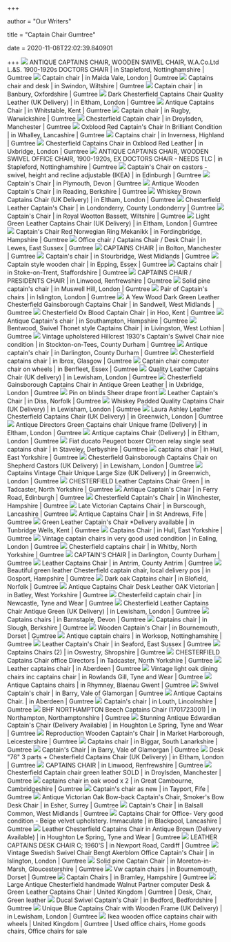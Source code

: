 +++
        
author = "Our Writers"
        
title = "Captain Chair Gumtree"
        
date = 2020-11-08T22:02:39.840901
        
+++
[ ![](https://i.ebayimg.com/00/s/NzY4WDEwMjQ=/z/JDUAAOSwK2Je5SIy/$_86.JPG)](https://i.ebayimg.com/00/s/NzY4WDEwMjQ=/z/JDUAAOSwK2Je5SIy/$_86.JPG) ANTIQUE CAPTAINS CHAIR, WOODEN SWIVEL CHAIR, W.A.Co.Ltd L.&S. 1900-1920s  DOCTORS CHAIR | in Stapleford, Nottinghamshire | Gumtree
[ ![](https://i.ebayimg.com/00/s/MTAyNFg3Njg=/z/fBAAAOSwKGRfe4ec/$_86.JPG)](https://i.ebayimg.com/00/s/MTAyNFg3Njg=/z/fBAAAOSwKGRfe4ec/$_86.JPG) Captain chair | in Maida Vale, London | Gumtree
[ ![](https://i.ebayimg.com/00/s/MTAyNFg3Njg=/z/If8AAOSwhe9eB0~g/$_86.JPG)](https://i.ebayimg.com/00/s/MTAyNFg3Njg=/z/If8AAOSwhe9eB0~g/$_86.JPG) Captains chair and desk | in Swindon, Wiltshire | Gumtree
[ ![](https://i.ebayimg.com/00/s/ODAwWDQ1MA==/z/iPsAAOSwkW5d1afr/$_58.PNG)](https://i.ebayimg.com/00/s/ODAwWDQ1MA==/z/iPsAAOSwkW5d1afr/$_58.PNG) Captain chair | in Banbury, Oxfordshire | Gumtree
[ ![](https://i.ebayimg.com/00/s/NzY4WDEwMjQ=/z/O5UAAOSwZRFeehKy/$_86.JPG)](https://i.ebayimg.com/00/s/NzY4WDEwMjQ=/z/O5UAAOSwZRFeehKy/$_86.JPG) Dark Chesterfield Captains Chair Quality Leather (UK Delivery) | in Eltham,  London | Gumtree
[ ![](https://i.ebayimg.com/00/s/NzY4WDEwMjQ=/z/xTsAAOSwERtfQVL8/$_86.JPG)](https://i.ebayimg.com/00/s/NzY4WDEwMjQ=/z/xTsAAOSwERtfQVL8/$_86.JPG) Antique Captains Chair | in Whitstable, Kent | Gumtree
[ ![](https://i.ebayimg.com/00/s/MTAyNFg3Njg=/z/JKsAAOSwSiFfQQEI/$_86.JPG)](https://i.ebayimg.com/00/s/MTAyNFg3Njg=/z/JKsAAOSwSiFfQQEI/$_86.JPG) Captain chair | in Rugby, Warwickshire | Gumtree
[ ![](https://i.ebayimg.com/00/s/ODAwWDYwMA==/z/vrQAAOSwGLpffNwF/$_86.PNG)](https://i.ebayimg.com/00/s/ODAwWDYwMA==/z/vrQAAOSwGLpffNwF/$_86.PNG) Chesterfield Captain chair | in Droylsden, Manchester | Gumtree
[ ![](https://i.ebayimg.com/00/s/MTAyNFg3Njg=/z/GxIAAOSwjQRfKZoc/$_86.JPG)](https://i.ebayimg.com/00/s/MTAyNFg3Njg=/z/GxIAAOSwjQRfKZoc/$_86.JPG) Oxblood Red Captain's Chair In Brilliant Condition | in Whalley, Lancashire  | Gumtree
[ ![](https://i.ebayimg.com/00/s/ODAwWDgwMA==/z/u4gAAOSw-L5fFfuF/$_86.PNG)](https://i.ebayimg.com/00/s/ODAwWDgwMA==/z/u4gAAOSw-L5fFfuF/$_86.PNG) Captains chair | in Inverness, Highland | Gumtree
[ ![](https://i.ebayimg.com/00/s/MTAyNFg3Njg=/z/iSAAAOSwZDxeL30y/$_86.JPG)](https://i.ebayimg.com/00/s/MTAyNFg3Njg=/z/iSAAAOSwZDxeL30y/$_86.JPG) Chesterfield Captains Chair in Oxblood Red Leather | in Uxbridge, London |  Gumtree
[ ![](https://i.ebayimg.com/00/s/MTAyNFg3Njg=/z/WlEAAOSwx1lfK40j/$_86.JPG)](https://i.ebayimg.com/00/s/MTAyNFg3Njg=/z/WlEAAOSwx1lfK40j/$_86.JPG) ANTIQUE CAPTAINS CHAIR, WOODEN SWIVEL OFFICE CHAIR, 1900-1920s, EX DOCTORS  CHAIR - NEEDS TLC | in Stapleford, Nottinghamshire | Gumtree
[ ![](https://i.ebayimg.com/00/s/NjAwWDQ1MA==/z/vIIAAOSw~dxfhzvW/$_86.JPG)](https://i.ebayimg.com/00/s/NjAwWDQ1MA==/z/vIIAAOSw~dxfhzvW/$_86.JPG) Captain's Chair on castors - swivel, height and recline adjustable (IKEA) |  in Edinburgh | Gumtree
[ ![](https://i.ebayimg.com/00/s/MTAyNFg3Njg=/z/jmQAAOSwa15fb3Kn/$_86.JPG)](https://i.ebayimg.com/00/s/MTAyNFg3Njg=/z/jmQAAOSwa15fb3Kn/$_86.JPG) Captain's Chair | in Plymouth, Devon | Gumtree
[ ![](https://i.ebayimg.com/00/s/NzY4WDEwMjQ=/z/tbMAAOSwqjBe6egL/$_86.JPG)](https://i.ebayimg.com/00/s/NzY4WDEwMjQ=/z/tbMAAOSwqjBe6egL/$_86.JPG) Antique Wooden Captain's Chair | in Reading, Berkshire | Gumtree
[ ![](https://i.ebayimg.com/00/s/NzY4WDEwMjQ=/z/vPIAAOSwWgNflvir/$_86.JPG)](https://i.ebayimg.com/00/s/NzY4WDEwMjQ=/z/vPIAAOSwWgNflvir/$_86.JPG) Whiskey Brown Captains Chair (UK Delivery) | in Eltham, London | Gumtree
[ ![](https://i.ebayimg.com/00/s/MTAyNFg3Njg=/z/Dv0AAOSwPwhdcN-l/$_86.JPG)](https://i.ebayimg.com/00/s/MTAyNFg3Njg=/z/Dv0AAOSwPwhdcN-l/$_86.JPG) Chesterfield Leather Captain's Chair | in Londonderry, County Londonderry |  Gumtree
[ ![](https://i.ebayimg.com/00/s/ODAwWDQ1MA==/z/YusAAOSwL~5fJrnV/$_58.PNG)](https://i.ebayimg.com/00/s/ODAwWDQ1MA==/z/YusAAOSwL~5fJrnV/$_58.PNG) Captain's Chair | in Royal Wootton Bassett, Wiltshire | Gumtree
[ ![](https://i.ebayimg.com/00/s/NzY4WDEwMjQ=/z/VB8AAOSweHZfMqS1/$_86.JPG)](https://i.ebayimg.com/00/s/NzY4WDEwMjQ=/z/VB8AAOSweHZfMqS1/$_86.JPG) Light Green Leather Captains Chair (UK Delivery) | in Eltham, London |  Gumtree
[ ![](https://i.ebayimg.com/00/s/MTAyNFg3Njg=/z/yBEAAOSwe4hd9o4V/$_86.JPG)](https://i.ebayimg.com/00/s/MTAyNFg3Njg=/z/yBEAAOSwe4hd9o4V/$_86.JPG) Captain's Chair Red Norwegian Ring Mekanikk | in Fordingbridge, Hampshire |  Gumtree
[ ![](https://i.ebayimg.com/00/s/MTAyNFg3Njg=/z/PFMAAOSww~xZ2pOJ/$_86.JPG)](https://i.ebayimg.com/00/s/MTAyNFg3Njg=/z/PFMAAOSww~xZ2pOJ/$_86.JPG) Office chair / Captains Chair / Desk Chair | in Lewes, East Sussex | Gumtree
[ ![](https://i.ebayimg.com/00/s/MTAyNFg3Njg=/z/XdsAAOSwb7dfWmYi/$_86.JPG)](https://i.ebayimg.com/00/s/MTAyNFg3Njg=/z/XdsAAOSwb7dfWmYi/$_86.JPG) CAPTAINS CHAIR | in Bolton, Manchester | Gumtree
[ ![](https://i.ebayimg.com/00/s/MTAyNFg3Njg=/z/~3QAAOSwNlleJx5C/$_86.JPG)](https://i.ebayimg.com/00/s/MTAyNFg3Njg=/z/~3QAAOSwNlleJx5C/$_86.JPG) Captain's chair | in Stourbridge, West Midlands | Gumtree
[ ![](https://i.ebayimg.com/00/s/MTAyNFg3Njg=/z/0pEAAOSwFwhfmEz4/$_86.JPG)](https://i.ebayimg.com/00/s/MTAyNFg3Njg=/z/0pEAAOSwFwhfmEz4/$_86.JPG) Captain style wooden chair | in Epping, Essex | Gumtree
[ ![](https://i.ebayimg.com/00/s/MTAyNFg3Njg=/z/IwQAAOSwyfpfegpw/$_86.JPG)](https://i.ebayimg.com/00/s/MTAyNFg3Njg=/z/IwQAAOSwyfpfegpw/$_86.JPG) Captains chair | in Stoke-on-Trent, Staffordshire | Gumtree
[ ![](https://i.ebayimg.com/00/s/MTAyNFg3Njg=/z/k2cAAOSwxJVe~PVB/$_58.JPG)](https://i.ebayimg.com/00/s/MTAyNFg3Njg=/z/k2cAAOSwxJVe~PVB/$_58.JPG) CAPTAINS CHAIR / PRESIDENTS CHAIR | in Linwood, Renfrewshire | Gumtree
[ ![](https://i.ebayimg.com/00/s/NzY1WDEwMjQ=/z/yfoAAOSwDGFfkB99/$_86.JPG)](https://i.ebayimg.com/00/s/NzY1WDEwMjQ=/z/yfoAAOSwDGFfkB99/$_86.JPG) Solid pine captain's chair | in Muswell Hill, London | Gumtree
[ ![](https://i.ebayimg.com/00/s/MTAyNFg4MjA=/z/1wMAAOSwxaNePpEG/$_86.JPG)](https://i.ebayimg.com/00/s/MTAyNFg4MjA=/z/1wMAAOSwxaNePpEG/$_86.JPG) Pair of Captain's chairs | in Islington, London | Gumtree
[ ![](https://i.ebayimg.com/00/s/ODAwWDYwMA==/z/kIAAAOSw69FflEsL/$_86.PNG)](https://i.ebayimg.com/00/s/ODAwWDYwMA==/z/kIAAAOSw69FflEsL/$_86.PNG) A Yew Wood Dark Green Leather Chesterfield Gainsborough Captains Chair | in  Sandwell, West Midlands | Gumtree
[ ![](https://i.ebayimg.com/00/s/MTAyM1gxMDI0/z/1w8AAOSwjV9fk~3v/$_86.JPG)](https://i.ebayimg.com/00/s/MTAyM1gxMDI0/z/1w8AAOSwjV9fk~3v/$_86.JPG) Chesterfield Ox Blood Captain Chair | in Hoo, Kent | Gumtree
[ ![](https://i.ebayimg.com/00/s/MTAyNFg3Njg=/z/3-gAAOSwt3FffxUi/$_86.JPG)](https://i.ebayimg.com/00/s/MTAyNFg3Njg=/z/3-gAAOSwt3FffxUi/$_86.JPG) Antique Captain's chair | in Southampton, Hampshire | Gumtree
[ ![](https://i.ebayimg.com/00/s/NDc4WDYzOA==/z/7sEAAOSwKm9ezjfu/$_86.JPG)](https://i.ebayimg.com/00/s/NDc4WDYzOA==/z/7sEAAOSwKm9ezjfu/$_86.JPG) Bentwood, Swivel Thonet style Captains Chair | in Livingston, West Lothian  | Gumtree
[ ![](https://i.ebayimg.com/00/s/MTAyNFg3Njg=/z/aqQAAOSwDKNfKny3/$_86.JPG)](https://i.ebayimg.com/00/s/MTAyNFg3Njg=/z/aqQAAOSwDKNfKny3/$_86.JPG) Vintage upholstered Hillcrest 1930's Captain's Swivel Chair nice condition  | in Stockton-on-Tees, County Durham | Gumtree
[ ![](https://i.ebayimg.com/00/s/ODAwWDQ1MA==/z/xZ0AAOSwq4tfR9Xx/$_86.PNG)](https://i.ebayimg.com/00/s/ODAwWDQ1MA==/z/xZ0AAOSwq4tfR9Xx/$_86.PNG) Antique captain's chair | in Darlington, County Durham | Gumtree
[ ![](https://i.ebayimg.com/00/s/MTAyNFg3Njg=/z/zsUAAOSw6VNbHOcc/$_86.JPG)](https://i.ebayimg.com/00/s/MTAyNFg3Njg=/z/zsUAAOSw6VNbHOcc/$_86.JPG) Chesterfield captains chair | in Ibrox, Glasgow | Gumtree
[ ![](https://i.ebayimg.com/00/s/MTAyNFg3Njg=/z/o8sAAOSwVvBdVrO3/$_86.JPG)](https://i.ebayimg.com/00/s/MTAyNFg3Njg=/z/o8sAAOSwVvBdVrO3/$_86.JPG) Captain chair computer chair on wheels | in Benfleet, Essex | Gumtree
[ ![](https://i.ebayimg.com/00/s/NzY4WDEwMjQ=/z/LUQAAOSwvdxdU9uc/$_86.JPG)](https://i.ebayimg.com/00/s/NzY4WDEwMjQ=/z/LUQAAOSwvdxdU9uc/$_86.JPG) Quality Leather Captains Chair (UK delivery) | in Lewisham, London | Gumtree
[ ![](https://i.ebayimg.com/00/s/OTYwWDcyMA==/z/f-QAAOSwF2xdjkd2/$_86.JPG)](https://i.ebayimg.com/00/s/OTYwWDcyMA==/z/f-QAAOSwF2xdjkd2/$_86.JPG) Chesterfield Gainsborough Captains Chair in Antique Green Leather | in  Uxbridge, London | Gumtree
[ ![](https://i.pinimg.com/originals/5b/14/c5/5b14c5743a6f5de80b99c191958be3f2.jpg)](https://i.pinimg.com/originals/5b/14/c5/5b14c5743a6f5de80b99c191958be3f2.jpg) Pin on blinds Sheer drape front
[ ![](https://i.ebayimg.com/00/s/NzY4WDEwMjQ=/z/1tQAAOSwXt9fY0zU/$_86.JPG)](https://i.ebayimg.com/00/s/NzY4WDEwMjQ=/z/1tQAAOSwXt9fY0zU/$_86.JPG) Leather Captain's Chair | in Diss, Norfolk | Gumtree
[ ![](https://i.ebayimg.com/00/s/NzY4WDEwMjQ=/z/sd8AAOSwTFBfV88~/$_86.JPG)](https://i.ebayimg.com/00/s/NzY4WDEwMjQ=/z/sd8AAOSwTFBfV88~/$_86.JPG) Whiskey Padded Quality Captains Chair (UK Delivery) | in Lewisham, London |  Gumtree
[ ![](https://i.ebayimg.com/00/s/NzY4WDEwMjQ=/z/GiUAAOSwLOlfQ-Wu/$_86.JPG)](https://i.ebayimg.com/00/s/NzY4WDEwMjQ=/z/GiUAAOSwLOlfQ-Wu/$_86.JPG) Laura Ashley Leather Chesterfield Captains Chair (UK Delivery) | in  Greenwich, London | Gumtree
[ ![](https://i.ebayimg.com/00/s/NzY4WDEwMjQ=/z/qucAAOSw1IhcVEkp/$_86.JPG)](https://i.ebayimg.com/00/s/NzY4WDEwMjQ=/z/qucAAOSw1IhcVEkp/$_86.JPG) Antique Directors Green Captains chair Unique frame (Delivery) | in Eltham,  London | Gumtree
[ ![](https://i.ebayimg.com/00/s/NzY4WDEwMjQ=/z/ogUAAOSw6sdcme-A/$_86.JPG)](https://i.ebayimg.com/00/s/NzY4WDEwMjQ=/z/ogUAAOSw6sdcme-A/$_86.JPG) Antique captains Chair (Delivery) | in Eltham, London | Gumtree
[ ![](https://i.ebayimg.com/00/s/MTAyNFg3Njg=/z/QPUAAOSwcHRcaVsb/$_86.JPG)](https://i.ebayimg.com/00/s/MTAyNFg3Njg=/z/QPUAAOSwcHRcaVsb/$_86.JPG) Fiat ducato Peugeot boxer Citroen relay single seat captains chair | in  Staveley, Derbyshire | Gumtree
[ ![](https://i.ebayimg.com/00/s/NzY4WDEwMjQ=/z/E2UAAOSwMDpeG0eB/$_86.JPG)](https://i.ebayimg.com/00/s/NzY4WDEwMjQ=/z/E2UAAOSwMDpeG0eB/$_86.JPG) captains chair | in Hull, East Yorkshire | Gumtree
[ ![](https://i.ebayimg.com/00/s/NzY4WDEwMjQ=/z/F2QAAOSw6VJfFacB/$_86.JPG)](https://i.ebayimg.com/00/s/NzY4WDEwMjQ=/z/F2QAAOSw6VJfFacB/$_86.JPG) Chesterfield Gainsborough Captains Chair on Shepherd Castors (UK Delivery)  | in Lewisham, London | Gumtree
[ ![](https://i.ebayimg.com/00/s/NzY4WDEwMjQ=/z/v2EAAOSwTJ1fMCTV/$_86.JPG)](https://i.ebayimg.com/00/s/NzY4WDEwMjQ=/z/v2EAAOSwTJ1fMCTV/$_86.JPG) Captains Vintage Chair Unique Large Size (UK Delivery) | in Greenwich,  London | Gumtree
[ ![](https://i.ebayimg.com/00/s/MTAyNFg3Njg=/z/wg8AAOSw31JfejB1/$_86.JPG)](https://i.ebayimg.com/00/s/MTAyNFg3Njg=/z/wg8AAOSw31JfejB1/$_86.JPG) CHESTERFIELD Leather Captains Chair Green | in Tadcaster, North Yorkshire |  Gumtree
[ ![](https://i.ebayimg.com/00/s/MTAyNFg3Njg=/z/zRUAAOSwxtVcGYkt/$_86.JPG)](https://i.ebayimg.com/00/s/MTAyNFg3Njg=/z/zRUAAOSwxtVcGYkt/$_86.JPG) Antique Captain's Chair | in Ferry Road, Edinburgh | Gumtree
[ ![](https://i.ebayimg.com/00/s/MTAyNFg3Njg=/z/hJsAAOSwS2xfe342/$_86.JPG)](https://i.ebayimg.com/00/s/MTAyNFg3Njg=/z/hJsAAOSwS2xfe342/$_86.JPG) Chesterfield Captain's Chair | in Winchester, Hampshire | Gumtree
[ ![](https://i.ebayimg.com/00/s/MTAyNFg3Njg=/z/ibIAAOSwDXlfocLd/$_86.JPG)](https://i.ebayimg.com/00/s/MTAyNFg3Njg=/z/ibIAAOSwDXlfocLd/$_86.JPG) Late Victorian Captains Chair | in Burscough, Lancashire | Gumtree
[ ![](https://i.ebayimg.com/00/s/MTAyNFg3Njg=/z/dRAAAOSwmZde2Ugx/$_86.JPG)](https://i.ebayimg.com/00/s/MTAyNFg3Njg=/z/dRAAAOSwmZde2Ugx/$_86.JPG) Antique Captains Chair | in St Andrews, Fife | Gumtree
[ ![](https://i.ebayimg.com/00/s/MTAyNFg3Njg=/z/sEEAAOSw-11fpTLx/$_58.JPG)](https://i.ebayimg.com/00/s/MTAyNFg3Njg=/z/sEEAAOSw-11fpTLx/$_58.JPG) Green Leather Captain's Chair *Delivery available | in Tunbridge Wells,  Kent | Gumtree
[ ![](https://i.ebayimg.com/00/s/ODAwWDYwMA==/z/2f8AAOSwQYFe-LDT/$_58.PNG)](https://i.ebayimg.com/00/s/ODAwWDYwMA==/z/2f8AAOSwQYFe-LDT/$_58.PNG) Captains Chair | in Hull, East Yorkshire | Gumtree
[ ![](https://i.ebayimg.com/00/s/NzY4WDEwMjQ=/z/gw0AAOSwTeNff188/$_86.JPG)](https://i.ebayimg.com/00/s/NzY4WDEwMjQ=/z/gw0AAOSwTeNff188/$_86.JPG) Vintage captain chairs in very good used condition | in Ealing, London |  Gumtree
[ ![](https://i.ebayimg.com/00/s/ODAwWDYwMA==/z/CnIAAOSw8vpffJvt/$_86.PNG)](https://i.ebayimg.com/00/s/ODAwWDYwMA==/z/CnIAAOSw8vpffJvt/$_86.PNG) Chesterfield captains chair | in Whitby, North Yorkshire | Gumtree
[ ![](https://i.ebayimg.com/00/s/ODAwWDQ1MA==/z/0JYAAOSwAi9fE3KW/$_86.PNG)](https://i.ebayimg.com/00/s/ODAwWDQ1MA==/z/0JYAAOSwAi9fE3KW/$_86.PNG) CAPTAIN'S CHAIR | in Darlington, County Durham | Gumtree
[ ![](https://i.ebayimg.com/00/s/ODAwWDYwMA==/z/X8wAAOSwx~FfMXV6/$_86.PNG)](https://i.ebayimg.com/00/s/ODAwWDYwMA==/z/X8wAAOSwx~FfMXV6/$_86.PNG) Leather Captains Chair | in Antrim, County Antrim | Gumtree
[ ![](https://i.ebayimg.com/00/s/ODAwWDYwMA==/z/yugAAOSwRlJfFsXM/$_86.PNG)](https://i.ebayimg.com/00/s/ODAwWDYwMA==/z/yugAAOSwRlJfFsXM/$_86.PNG) Beautiful green leather Chesterfield captain chair, local delivery pos | in  Gosport, Hampshire | Gumtree
[ ![](https://i.ebayimg.com/00/s/MTAyNFg3Njg=/z/~NkAAOSwp5ZfcgQc/$_86.JPG)](https://i.ebayimg.com/00/s/MTAyNFg3Njg=/z/~NkAAOSwp5ZfcgQc/$_86.JPG) Dark oak Captains chair | in Blofield, Norfolk | Gumtree
[ ![](https://i.ebayimg.com/00/s/MTAyNFg3Njg=/z/Ng4AAOSw2dlfX8uK/$_86.JPG)](https://i.ebayimg.com/00/s/MTAyNFg3Njg=/z/Ng4AAOSw2dlfX8uK/$_86.JPG) Antique Captains Chair Desk Leather OAK Victorian | in Batley, West  Yorkshire | Gumtree
[ ![](https://i.ebayimg.com/00/s/ODAwWDM3OQ==/z/joEAAOSw1PZffth3/$_86.PNG)](https://i.ebayimg.com/00/s/ODAwWDM3OQ==/z/joEAAOSw1PZffth3/$_86.PNG) Chesterfeild captain chair | in Newcastle, Tyne and Wear | Gumtree
[ ![](https://i.ebayimg.com/00/s/NzY4WDEwMjQ=/z/wJcAAOSwq5FfcdJ4/$_86.JPG)](https://i.ebayimg.com/00/s/NzY4WDEwMjQ=/z/wJcAAOSwq5FfcdJ4/$_86.JPG) Chesterfield Leather Captains Chair Antique Green (UK Delivery) | in  Lewisham, London | Gumtree
[ ![](https://i.ebayimg.com/00/s/MTAyNFg1NzY=/z/OBYAAOSwncJeUm~v/$_86.JPG)](https://i.ebayimg.com/00/s/MTAyNFg1NzY=/z/OBYAAOSwncJeUm~v/$_86.JPG) Captains chairs | in Barnstaple, Devon | Gumtree
[ ![](https://i.ebayimg.com/00/s/MTAyNFg3Njg=/z/xC0AAOSwjiNfKVR9/$_86.JPG)](https://i.ebayimg.com/00/s/MTAyNFg3Njg=/z/xC0AAOSwjiNfKVR9/$_86.JPG) Captains chair | in Slough, Berkshire | Gumtree
[ ![](https://i.ebayimg.com/00/s/MTAyNFg3Njg=/z/is0AAOSwTyhfjXOx/$_86.JPG)](https://i.ebayimg.com/00/s/MTAyNFg3Njg=/z/is0AAOSwTyhfjXOx/$_86.JPG) Wooden Captain's Chair | in Bournemouth, Dorset | Gumtree
[ ![](https://i.ebayimg.com/00/s/ODAwWDQ0OQ==/z/EOEAAOSw8-5e-Otc/$_86.PNG)](https://i.ebayimg.com/00/s/ODAwWDQ0OQ==/z/EOEAAOSw8-5e-Otc/$_86.PNG) Antique captain chairs | in Worksop, Nottinghamshire | Gumtree
[ ![](https://i.ebayimg.com/00/s/MTAyNFg3Njg=/z/iPkAAOSwpBJfgz2Q/$_86.JPG)](https://i.ebayimg.com/00/s/MTAyNFg3Njg=/z/iPkAAOSwpBJfgz2Q/$_86.JPG) Leather Captain's Chair | in Seaford, East Sussex | Gumtree
[ ![](https://i.ebayimg.com/00/s/NzY4WDEwMjQ=/z/BvcAAOSwGzVfKsXR/$_86.JPG)](https://i.ebayimg.com/00/s/NzY4WDEwMjQ=/z/BvcAAOSwGzVfKsXR/$_86.JPG) Captains Chairs (2) | in Oswestry, Shropshire | Gumtree
[ ![](https://i.ebayimg.com/00/s/MTAyNFg3Njg=/z/rIEAAOSwSyJfeiyo/$_86.JPG)](https://i.ebayimg.com/00/s/MTAyNFg3Njg=/z/rIEAAOSwSyJfeiyo/$_86.JPG) CHESTERFIELD Captains Chair office Directors | in Tadcaster, North  Yorkshire | Gumtree
[ ![](https://i.ebayimg.com/00/s/NzY1WDEwMjQ=/z/K8oAAOSwmZJfWK92/$_86.JPG)](https://i.ebayimg.com/00/s/NzY1WDEwMjQ=/z/K8oAAOSwmZJfWK92/$_86.JPG) Leather captains chair | in Aberdeen | Gumtree
[ ![](https://i.ebayimg.com/00/s/MTAyNFg4Mjk=/z/VAUAAOSwkt9fbyNF/$_86.JPG)](https://i.ebayimg.com/00/s/MTAyNFg4Mjk=/z/VAUAAOSwkt9fbyNF/$_86.JPG) Vintage light oak dining chairs inc captains chair | in Rowlands Gill, Tyne  and Wear | Gumtree
[ ![](https://i.ebayimg.com/00/s/NjAwWDgwMA==/z/mZIAAOSwf4pfcbAj/$_86.PNG)](https://i.ebayimg.com/00/s/NjAwWDgwMA==/z/mZIAAOSwf4pfcbAj/$_86.PNG) Antique Captains chairs | in Rhymney, Blaenau Gwent | Gumtree
[ ![](https://i.ebayimg.com/00/s/MTAyNFg3Njg=/z/BE4AAOSwg2RfceGm/$_86.JPG)](https://i.ebayimg.com/00/s/MTAyNFg3Njg=/z/BE4AAOSwg2RfceGm/$_86.JPG) Swivel Captain's chair | in Barry, Vale of Glamorgan | Gumtree
[ ![](https://i.ebayimg.com/00/s/NzY4WDEwMjQ=/z/5foAAOSwi3ZdmQLh/$_86.JPG)](https://i.ebayimg.com/00/s/NzY4WDEwMjQ=/z/5foAAOSwi3ZdmQLh/$_86.JPG) Antique Captains Chair. | in Aberdeen | Gumtree
[ ![](https://i.ebayimg.com/00/s/MTAyNFg3Njg=/z/Ms4AAOSw3xJfhc~2/$_86.JPG)](https://i.ebayimg.com/00/s/MTAyNFg3Njg=/z/Ms4AAOSw3xJfhc~2/$_86.JPG) Captain's chair | in Louth, Lincolnshire | Gumtree
[ ![](https://i.ebayimg.com/00/s/MTAyNFg3MjY=/z/vb8AAOSwAxBc5qcx/$_86.JPG)](https://i.ebayimg.com/00/s/MTAyNFg3MjY=/z/vb8AAOSwAxBc5qcx/$_86.JPG) BHF NORTHAMPTON Beech Captains Chair (1701723001) | in Northampton,  Northamptonshire | Gumtree
[ ![](https://i.ebayimg.com/00/s/MTAyNFg3Njg=/z/uxkAAOSwfMlcWHid/$_86.JPG)](https://i.ebayimg.com/00/s/MTAyNFg3Njg=/z/uxkAAOSwfMlcWHid/$_86.JPG) Stunning Antique Edwardian Captain's Chair (Delivery Available) | in  Houghton Le Spring, Tyne and Wear | Gumtree
[ ![](https://i.ebayimg.com/00/s/NTkyWDU5NQ==/z/Z58AAOSwU4lfVpsV/$_86.JPG)](https://i.ebayimg.com/00/s/NTkyWDU5NQ==/z/Z58AAOSwU4lfVpsV/$_86.JPG) Reproduction Wooden Captain's Chair | in Market Harborough, Leicestershire  | Gumtree
[ ![](https://i.ebayimg.com/00/s/MTAyNFg3Njg=/z/~WUAAOSwi~dfjfrc/$_86.JPG)](https://i.ebayimg.com/00/s/MTAyNFg3Njg=/z/~WUAAOSwi~dfjfrc/$_86.JPG) Captains chair | in Biggar, South Lanarkshire | Gumtree
[ ![](https://i.ebayimg.com/00/s/MTAyNFg3Njg=/z/dCYAAOSw7K9fdYWj/$_86.JPG)](https://i.ebayimg.com/00/s/MTAyNFg3Njg=/z/dCYAAOSw7K9fdYWj/$_86.JPG) Captain's Chair | in Barry, Vale of Glamorgan | Gumtree
[ ![](https://i.ebayimg.com/00/s/NzY4WDEwMjQ=/z/YmUAAOSwgFpeBlIt/$_86.JPG)](https://i.ebayimg.com/00/s/NzY4WDEwMjQ=/z/YmUAAOSwgFpeBlIt/$_86.JPG) Desk "76" 3 parts + Chesterfield Captains Chair (UK Delivery) | in Eltham,  London | Gumtree
[ ![](https://i.ebayimg.com/00/s/NzY4WDEwMjQ=/z/S6YAAOSwCudfmvB2/$_86.JPG)](https://i.ebayimg.com/00/s/NzY4WDEwMjQ=/z/S6YAAOSwCudfmvB2/$_86.JPG) CAPTAINS CHAIR | in Linwood, Renfrewshire | Gumtree
[ ![](https://i.ebayimg.com/00/s/ODAwWDYwMA==/z/MHIAAOSwJJRfdZB~/$_58.PNG)](https://i.ebayimg.com/00/s/ODAwWDYwMA==/z/MHIAAOSwJJRfdZB~/$_58.PNG) Chesterfield Captain chair green leather SOLD | in Droylsden, Manchester |  Gumtree
[ ![](https://i.ebayimg.com/00/s/NjgzWDEwMjQ=/z/OXAAAOSwsbFfkpoe/$_86.JPG)](https://i.ebayimg.com/00/s/NjgzWDEwMjQ=/z/OXAAAOSwsbFfkpoe/$_86.JPG) captains chair in oak wood x 2 | in Great Cambourne, Cambridgeshire |  Gumtree
[ ![](https://i.ebayimg.com/00/s/MzY3WDIzNA==/z/PeYAAOSw3Z9azyeW/$_86.JPG)](https://i.ebayimg.com/00/s/MzY3WDIzNA==/z/PeYAAOSw3Z9azyeW/$_86.JPG) Captain's chair as new | in Tayport, Fife | Gumtree
[ ![](https://i.ebayimg.com/00/s/NzY0WDEwMjQ=/z/oUsAAOSwbIJfjecS/$_86.JPG)](https://i.ebayimg.com/00/s/NzY0WDEwMjQ=/z/oUsAAOSwbIJfjecS/$_86.JPG) Antique Victorian Oak Bow-back Captain's Chair, Smoker's Bow Desk Chair |  in Esher, Surrey | Gumtree
[ ![](https://i.ebayimg.com/00/s/MTAyNFg3Njg=/z/HJYAAOSw-Wdfo8I-/$_86.JPG)](https://i.ebayimg.com/00/s/MTAyNFg3Njg=/z/HJYAAOSw-Wdfo8I-/$_86.JPG) Captain's Chair | in Balsall Common, West Midlands | Gumtree
[ ![](https://i.ebayimg.com/00/s/MTAyNFg3Njg=/z/t18AAOSwp3FdNJDO/$_86.JPG)](https://i.ebayimg.com/00/s/MTAyNFg3Njg=/z/t18AAOSwp3FdNJDO/$_86.JPG) Captains Chair for Office- Very good condition - Beige velvet upholstery.  Immaculate | in Blackpool, Lancashire | Gumtree
[ ![](https://i.ebayimg.com/00/s/MTAyNFg1MTI=/z/AzwAAOSwS2dfkYEr/$_86.JPG)](https://i.ebayimg.com/00/s/MTAyNFg1MTI=/z/AzwAAOSwS2dfkYEr/$_86.JPG) Leather Chesterfield Captains Chair in Antique Brown (Delivery Available) |  in Houghton Le Spring, Tyne and Wear | Gumtree
[ ![](https://i.ebayimg.com/00/s/MTAyNFg3Nzc=/z/E5QAAOSwaPNfEYCN/$_86.JPG)](https://i.ebayimg.com/00/s/MTAyNFg3Nzc=/z/E5QAAOSwaPNfEYCN/$_86.JPG) LEATHER CAPTAINS DESK CHAIR C; 1960'S | in Newport Road, Cardiff | Gumtree
[ ![](https://i.ebayimg.com/00/s/MTAyNFg3Njg=/z/v~4AAOSwKThewZUp/$_86.JPG)](https://i.ebayimg.com/00/s/MTAyNFg3Njg=/z/v~4AAOSwKThewZUp/$_86.JPG) Vintage Swedish Swivel Chair Bengt Akerblom Office Captain's Chair | in  Islington, London | Gumtree
[ ![](https://i.ebayimg.com/00/s/MTAyNFg3Njg=/z/zykAAOSwPX1c-NtW/$_86.JPG)](https://i.ebayimg.com/00/s/MTAyNFg3Njg=/z/zykAAOSwPX1c-NtW/$_86.JPG) Solid pine Captain Chair | in Moreton-in-Marsh, Gloucestershire | Gumtree
[ ![](https://i.ebayimg.com/00/s/ODAwWDYwMA==/z/q44AAOSw3MNfHYyB/$_58.PNG)](https://i.ebayimg.com/00/s/ODAwWDYwMA==/z/q44AAOSw3MNfHYyB/$_58.PNG) Vw captain chairs | in Bournemouth, Dorset | Gumtree
[ ![](https://i.ebayimg.com/00/s/NzY4WDEwMjQ=/z/Ep0AAOSwagxfJqDp/$_86.JPG)](https://i.ebayimg.com/00/s/NzY4WDEwMjQ=/z/Ep0AAOSwagxfJqDp/$_86.JPG) Captain Chairs | in Bramley, Hampshire | Gumtree
[ ![](https://i.pinimg.com/originals/ed/3a/cd/ed3acd3a1a940bc08ee6714e9256c1e1.jpg)](https://i.pinimg.com/originals/ed/3a/cd/ed3acd3a1a940bc08ee6714e9256c1e1.jpg) Large Antique Chesterfield handmade Walnut Partner computer Desk & Green  Leather Captains Chair | United Kingdom | Gumtree | Desk, Chair, Green  leather
[ ![](https://i.ebayimg.com/00/s/MTAyNFg2ODM=/z/p4YAAOSwc7NfeIAs/$_86.JPG)](https://i.ebayimg.com/00/s/MTAyNFg2ODM=/z/p4YAAOSwc7NfeIAs/$_86.JPG) Ducal Swivel Captain's Chair | in Bedford, Bedfordshire | Gumtree
[ ![](https://i.ebayimg.com/00/s/NzY4WDEwMjQ=/z/Oo8AAOSwiVRfku62/$_86.JPG)](https://i.ebayimg.com/00/s/NzY4WDEwMjQ=/z/Oo8AAOSwiVRfku62/$_86.JPG) Unique Blue Captains Chair with Wooden Frame (UK Delivery) | in Lewisham,  London | Gumtree
[ ![](https://i.pinimg.com/originals/15/4b/fc/154bfca963ca573c2f25602e7274551d.jpg)](https://i.pinimg.com/originals/15/4b/fc/154bfca963ca573c2f25602e7274551d.jpg) Ikea wooden office captains chair with wheels | United Kingdom | Gumtree |  Used office chairs, Home goods chairs, Office chairs for sale
